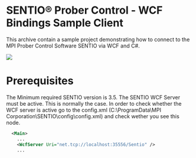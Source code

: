 # SENTIO® Prober Control - WCF Bindings Sample Client
This archive contain a sample project demonstrating how to connect to the MPI Prober Control Software SENTIO via WCF and C#.

![](https://www.mpi-corporation.com/wp-content/uploads/2019/12/1.-TS3500-SE-with-WaferWallet_frontview.jpg)

# Prerequisites
The Minimum required SENTIO version is 3.5. The SENTIO WCF Server must be active. This is normally the case. In order to check whether the WCF server is active go to the config.xml (C:\ProgramData\MPI Corporation\SENTIO\config\config.xml) and check wether you see this node.

```xml
  <Main>
    ...
    <WcfServer Uri="net.tcp://localhost:35556/Sentio" />
    ...
```
